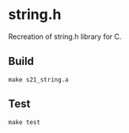 # string.h

Recreation of string.h library for C.

## Build

```
make s21_string.a
```

## Test

```
make test
```
